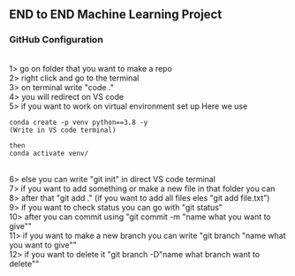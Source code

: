 ## END to END Machine Learning Project

### GitHub Configuration 
<br> 1> go on folder that you want to make a repo
<br> 2> right click and go to the terminal 
<br> 3> on terminal write "code ."
<br> 4> you will redirect on VS code
<br> 5> if you want to work on virtual environment set up Here we use

    conda create -p venv python==3.8 -y
    (Write in VS code terminal)

    then 
    conda activate venv/

<br> 6> else you can write "git init" in direct VS code terminal
<br> 7> if you want to add something or make a new file in that folder you can 
<br> 8> after that "git add ." (if you want to add all files eles "git add file.txt")
<br> 9> if you want to check status you can go with "git status"
<br> 10> after you can commit using "git commit -m "name what you want to give""
<br> 11> if you want to make a new branch you can write "git branch "name what you want to give""
<br> 12> if you want to delete it "git branch -D"name what branch want to delete""
